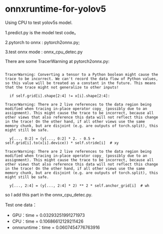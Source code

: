 # onnxruntime-for-yolov5
Using CPU to test yolov5s model.

1.predict.py is the model test code。   

2.pytorch to onnx : pytorch2onnx.py;

3.test onnx mode : onnx_cpu_detec.py



There are some TracerWarning at pytorch2onnx.py:

```

TracerWarning: Converting a tensor to a Python boolean might cause the trace to be incorrect. We can't record the data flow of Python values, so this value will be treated as a constant in the future. This means that the trace might not generalize to other inputs!

  if self.grid[i].shape[2:4] != x[i].shape[2:4]:
  
TracerWarning: There are 2 live references to the data region being modified when tracing in-place operator copy_ (possibly due to an assignment). This might cause the trace to be incorrect, because all other views that also reference this data will not reflect this change in the trace! On the other hand, if all other views use the same memory chunk, but are disjoint (e.g. are outputs of torch.split), this might still be safe.

  y[..., 0:2] = (y[..., 0:2] * 2. - 0.5 + self.grid[i].to(x[i].device)) * self.stride[i]  # xy
  
TracerWarning: There are 2 live references to the data region being modified when tracing in-place operator copy_ (possibly due to an assignment). This might cause the trace to be incorrect, because all other views that also reference this data will not reflect this change in the trace! On the other hand, if all other views use the same memory chunk, but are disjoint (e.g. are outputs of torch.split), this might still be safe.

  y[..., 2:4] = (y[..., 2:4] * 2) ** 2 * self.anchor_grid[i]  # wh

```

so I add this part in the onnx_cpu_detec.py. 


Test one data：
- GPU：time =  0.03293251991271973
- CPU：time =  0.10686612129211426
- onnxruntime：time =  0.0607454776763916
